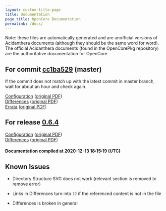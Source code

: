 ```yaml
---
layout: custom-title-page
title: Documentation
page_title: OpenCore Documentation
permalink: /docs/
---
```

Note: these files are automatically generated and are unofficial versions of Acidanthera documents (although they should be the same word for word). The official Acidanthera documents (found in the OpenCorePkg repository) are the authoritative documentation for OpenCore.

## For commit [cc1ba529](https://github.com/acidanthera/OpenCorePkg/tree/cc1ba529c1a5886c8be09246f30758cbcdb5bd69) (master)

If the commit does not match up with the latest commit in master branch, wait for about an hour and check again.

[Configuration](latest/Configuration.html) ([original PDF](https://github.com/acidanthera/OpenCorePkg/blob/cc1ba529c1a5886c8be09246f30758cbcdb5bd69/Docs/Configuration.pdf))
<br>
[Differences](latest/Differences.html) ([original PDF](https://github.com/acidanthera/OpenCorePkg/blob/cc1ba529c1a5886c8be09246f30758cbcdb5bd69/Docs/Differences/Differences.pdf))
<br>
[Errata](latest/Errata.html) ([original PDF](https://github.com/acidanthera/OpenCorePkg/blob/cc1ba529c1a5886c8be09246f30758cbcdb5bd69/Docs/Errata/Errata.pdf))

## For release [0.6.4](https://github.com/acidanthera/OpenCorePkg/tree/0.6.4)

[Configuration](release/Configuration.html) ([original PDF](https://github.com/acidanthera/OpenCorePkg/blob/0.6.4/Docs/Configuration.pdf))
<br>
[Differences](release/Differences.html) ([original PDF](https://github.com/acidanthera/OpenCorePkg/blob/0.6.4/Docs/Differences/Differences.pdf))

#### Documentation compiled at 2020-12-13 18:15:19 (UTC)

## Known Issues

* Directory Structure SVG does not work (relevant section is removed to remove error)

* Links in Differences turn into `??` if the referenced content is not in the file

* Differences is broken in general
